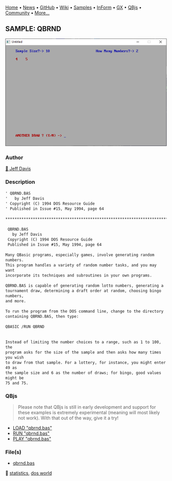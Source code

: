 [Home](https://qb64.com) • [News](../../news.md) • [GitHub](https://github.com/QB64Official/qb64) • [Wiki](https://github.com/QB64Official/qb64/wiki) • [Samples](../../samples.md) • [InForm](../../inform.md) • [GX](../../gx.md) • [QBjs](../../qbjs.md) • [Community](../../community.md) • [More...](../../more.md)

## SAMPLE: QBRND

![screenshot.png](img/screenshot.png)

### Author

[🐝 Jeff Davis](../jeff-davis.md) 

### Description

```text
' QBRND.BAS
'   by Jeff Davis
' Copyright (C) 1994 DOS Resource Guide
' Published in Issue #15, May 1994, page 64

***************************************************************************** 
 
 QBRND.BAS 
   by Jeff Davis 
 Copyright (C) 1994 DOS Resource Guide 
 Published in Issue #15, May 1994, page 64 
 
Many QBasic programs, especially games, involve generating random numbers.   
This program handles a variety of random number tasks, and you may want  
incorporate its techniques and subroutines in your own programs. 
 
QBRND.BAS is capable of generating random lotto numbers, generating a  
tournament draw, determining a draft order at random, choosing bingo numbers,  
and more. 
 
To run the program from the DOS command line, change to the directory  
containing QBRND.BAS, then type: 
 
QBASIC /RUN QBRND 
 
 
Instead of limiting the number choices to a range, such as 1 to 100, the  
program asks for the size of the sample and then asks how many times you wish  
to draw from that sample. For a lottery, for instance, you might enter 49 as  
the sample size and 6 as the number of draws; for bingo, good values might be  
75 and 75.
```

### QBjs

> Please note that QBjs is still in early development and support for these examples is extremely experimental (meaning will most likely not work). With that out of the way, give it a try!

* [LOAD "qbrnd.bas"](https://v6p9d9t4.ssl.hwcdn.net/html/6029471/index.html?src=https://qb64.com/samples/qbrnd/src/qbrnd.bas)
* [RUN "qbrnd.bas"](https://v6p9d9t4.ssl.hwcdn.net/html/6029471/index.html?mode=auto&src=https://qb64.com/samples/qbrnd/src/qbrnd.bas)
* [PLAY "qbrnd.bas"](https://v6p9d9t4.ssl.hwcdn.net/html/6029471/index.html?mode=play&src=https://qb64.com/samples/qbrnd/src/qbrnd.bas)

### File(s)

* [qbrnd.bas](src/qbrnd.bas)

🔗 [statistics](../statistics.md), [dos world](../dos-world.md)
